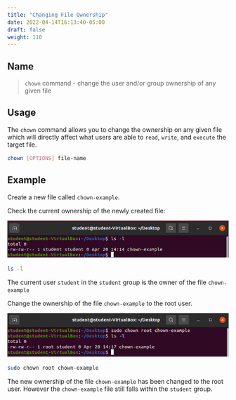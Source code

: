 ```yaml
---
title: "Changing File Ownership"
date: 2022-04-14T16:13:40-05:00
draft: false
weight: 110
---
```


## Name

> `chown` command - change the user and/or group ownership of any given file

## Usage

The `chown` command allows you to change the ownership on any given file which will directly affect what users are able to `read`, `write`, and `execute` the target file.

```bash
chown [OPTIONS] file-name
```

## Example

Create a new file called `chown-example`.

Check the current ownership of the newly created file:

![chown-ownership](pictures/chown-ownership.png?classes=border)

```bash
ls -l
```

The current user `student` in the `student` group is the owner of the file `chown-example`

Change the ownership of the file `chown-example` to the root user.

![root-chown](pictures/root-chown.png?classes=border)

```bash
sudo chown root chown-example
```

The new ownership of the file `chown-example` has been changed to the root user. However the `chown-example` file still falls within the `student` group.

